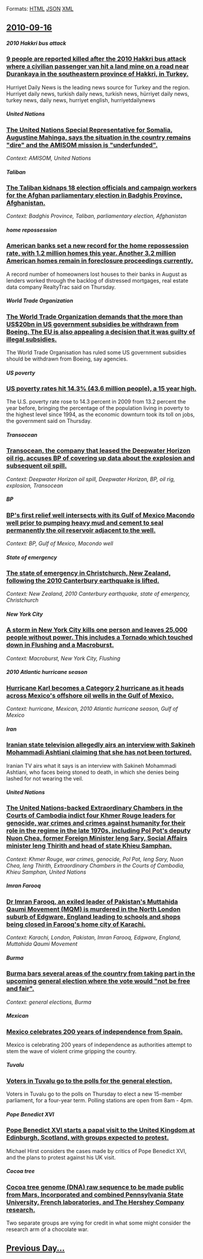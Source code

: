 
Formats: [HTML](2010/09/16/index.html)  [JSON](2010/09/16/index.json)  [XML](2010/09/16/index.xml)  

## [2010-09-16](/news/2010/09/16/index.md)

##### 2010 Hakkri bus attack
### [9 people are reported killed after the 2010 Hakkri bus attack where a civilian passenger van hit a land mine on a road near Durankaya in the southeastern province of Hakkri, in Turkey. ](/news/2010/09/16/9-people-are-reported-killed-after-the-2010-hakkari-bus-attack-where-a-civilian-passenger-van-hit-a-land-mine-on-a-road-near-durankaya-in-th.md)
Hurriyet Daily News is the leading news source for Turkey and the region. Hurriyet daily news, turkish daily news, turkish news, hürriyet daily news, turkey news, daily news, hurriyet english, hurriyetdailynews

##### United Nations
### [The United Nations Special Representative for Somalia, Augustine Mahinga, says the situation in the country remains "dire" and the AMISOM mission is "underfunded". ](/news/2010/09/16/the-united-nations-special-representative-for-somalia-augustine-mahinga-says-the-situation-in-the-country-remains-dire-and-the-amisom-mi.md)
_Context: AMISOM, United Nations_

##### Taliban
### [The Taliban kidnaps 18 election officials and campaign workers for the Afghan parliamentary election in Badghis Province, Afghanistan. ](/news/2010/09/16/the-taliban-kidnaps-18-election-officials-and-campaign-workers-for-the-afghan-parliamentary-election-in-badghis-province-afghanistan.md)
_Context: Badghis Province, Taliban, parliamentary election, Afghanistan_

#####  home repossession
### [American banks set a new record for the home repossession rate, with 1.2 million homes this year. Another 3.2 million American homes remain in foreclosure proceedings currently.](/news/2010/09/16/american-banks-set-a-new-record-for-the-home-repossession-rate-with-1-2-million-homes-this-year-another-3-2-million-american-homes-remain.md)
A record number of homeowners lost houses to their banks in August as lenders worked through the backlog of distressed mortgages, real estate data company RealtyTrac said on Thursday.

##### World Trade Organization
### [The World Trade Organization demands that the more than US$20bn in US government subsidies be withdrawn from Boeing. The EU is also appealing a decision that it was guilty of illegal subsidies. ](/news/2010/09/16/the-world-trade-organization-demands-that-the-more-than-us-20bn-in-us-government-subsidies-be-withdrawn-from-boeing-the-eu-is-also-appealin.md)
The World Trade Organisation has ruled some US government subsidies should be withdrawn from Boeing, say agencies.

#####  US poverty
### [ US poverty rates hit 14.3% (43.6 million people), a 15 year high. ](/news/2010/09/16/us-poverty-rates-hit-14-3-43-6-million-people-a-15-year-high.md)
The U.S. poverty rate rose to 14.3 percent in 2009 from 13.2 percent the year before, bringing the percentage of the population living in poverty to the highest level since 1994, as the economic downturn took its toll on jobs, the government said on Thursday.

##### Transocean
### [Transocean, the company that leased the Deepwater Horizon oil rig, accuses BP of covering up data about the explosion and subsequent oil spill. ](/news/2010/09/16/transocean-the-company-that-leased-the-deepwater-horizon-oil-rig-accuses-bp-of-covering-up-data-about-the-explosion-and-subsequent-oil-spi.md)
_Context: Deepwater Horizon oil spill, Deepwater Horizon, BP, oil rig, explosion, Transocean_

##### BP
### [BP's first relief well intersects with its Gulf of Mexico Macondo well prior to pumping heavy mud and cement to seal permanently the oil reservoir adjacent to the well. ](/news/2010/09/16/bp-s-first-relief-well-intersects-with-its-gulf-of-mexico-macondo-well-prior-to-pumping-heavy-mud-and-cement-to-seal-permanently-the-oil-res.md)
_Context: BP, Gulf of Mexico, Macondo well_

##### State of emergency
### [The state of emergency in Christchurch, New Zealand, following the 2010 Canterbury earthquake is lifted. ](/news/2010/09/16/the-state-of-emergency-in-christchurch-new-zealand-following-the-2010-canterbury-earthquake-is-lifted.md)
_Context: New Zealand, 2010 Canterbury earthquake, state of emergency, Christchurch_

##### New York City
### [A storm in New York City kills one person and leaves 25,000 people without power. This includes a Tornado which touched down in Flushing and a Macroburst.](/news/2010/09/16/a-storm-in-new-york-city-kills-one-person-and-leaves-25-000-people-without-power-this-includes-a-tornado-which-touched-down-in-flushing-and.md)
_Context: Macroburst, New York City, Flushing_

##### 2010 Atlantic hurricane season
### [Hurricane Karl becomes a Category 2 hurricane as it heads across Mexico's offshore oil wells in the Gulf of Mexico. ](/news/2010/09/16/hurricane-karl-becomes-a-category-2-hurricane-as-it-heads-across-mexico-s-offshore-oil-wells-in-the-gulf-of-mexico.md)
_Context: hurricane, Mexican, 2010 Atlantic hurricane season, Gulf of Mexico_

##### Iran
### [Iranian state television allegedly airs an interview with Sakineh Mohammadi Ashtiani claiming that she has not been tortured. ](/news/2010/09/16/iranian-state-television-allegedly-airs-an-interview-with-sakineh-mohammadi-ashtiani-claiming-that-she-has-not-been-tortured.md)
Iranian TV airs what it says is an interview with Sakineh Mohammadi Ashtiani, who faces being stoned to death, in which she denies being lashed for not wearing the veil.

##### United Nations
### [The United Nations-backed Extraordinary Chambers in the Courts of Cambodia indict four Khmer Rouge leaders for genocide, war crimes and crimes against humanity for their role in the regime in the late 1970s, including Pol Pot's deputy Nuon Chea, former Foreign Minister Ieng Sary, Social Affairs minister Ieng Thirith and head of state Khieu Samphan. ](/news/2010/09/16/the-united-nations-backed-extraordinary-chambers-in-the-courts-of-cambodia-indict-four-khmer-rouge-leaders-for-genocide-war-crimes-and-crim.md)
_Context: Khmer Rouge, war crimes, genocide, Pol Pot, Ieng Sary, Nuon Chea, Ieng Thirith, Extraordinary Chambers in the Courts of Cambodia, Khieu Samphan, United Nations_

##### Imran Farooq
### [Dr Imran Farooq, an exiled leader of Pakistan's Muttahida Qaumi Movement (MQM) is murdered in the North London suburb of Edgware, England leading to schools and shops being closed in Farooq's home city of Karachi. ](/news/2010/09/16/dr-imran-farooq-an-exiled-leader-of-pakistan-s-muttahida-qaumi-movement-mqm-is-murdered-in-the-north-london-suburb-of-edgware-england-le.md)
_Context: Karachi, London, Pakistan, Imran Farooq, Edgware, England, Muttahida Qaumi Movement_

##### Burma
### [Burma bars several areas of the country from taking part in the upcoming general election where the vote would "not be free and fair". ](/news/2010/09/16/burma-bars-several-areas-of-the-country-from-taking-part-in-the-upcoming-general-election-where-the-vote-would-not-be-free-and-fair.md)
_Context: general elections, Burma_

##### Mexican
### [Mexico celebrates 200 years of independence from Spain. ](/news/2010/09/16/mexico-celebrates-200-years-of-independence-from-spain.md)
Mexico is celebrating 200 years of independence as authorities attempt to stem the wave of violent crime gripping the country.

##### Tuvalu
### [Voters in Tuvalu go to the polls for the general election. ](/news/2010/09/16/voters-in-tuvalu-go-to-the-polls-for-the-general-election.md)
Voters in Tuvalu go to the polls on Thursday to elect a new 15-member parliament, for a four-year term. Polling stations are open from 8am - 4pm.

##### Pope Benedict XVI
### [Pope Benedict XVI starts a papal visit to the United Kingdom at Edinburgh, Scotland, with groups expected to protest. ](/news/2010/09/16/pope-benedict-xvi-starts-a-papal-visit-to-the-united-kingdom-at-edinburgh-scotland-with-groups-expected-to-protest.md)
Michael Hirst considers the cases made by critics of Pope Benedict XVI, and the plans to protest against his UK visit.

##### Cocoa tree
### [Cocoa tree genome (DNA) raw sequence to be made public from Mars, Incorporated and combined Pennsylvania State University, French laboratories, and The Hershey Company research.](/news/2010/09/16/cocoa-tree-genome-dna-raw-sequence-to-be-made-public-from-mars-incorporated-and-combined-pennsylvania-state-university-french-laboratori.md)
Two separate groups are vying for credit in what some might consider the research arm of a chocolate war.

## [Previous Day...](/news/2010/09/15/index.md)

